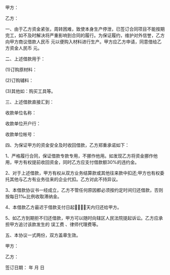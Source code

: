 
 


甲方：


乙方：


一、由于乙方资金紧张，周转困难，致使本身生产停泄，已签订合同项目不能按期完工，如不及时解决将严重影响到合同的履行。为保证履约，维护对外信誉，乙方向甲方商议借款人民币 元以便购入材料进行生产。甲方应乙方申请，同意借给乙方资金人民币 元。


二、上述借款用于：


(1)订购原材料：


(2)订购辅料：


(3)其他如：购买工具等。


三、上述借款直接汇到：


收款单位名称：


收款单位开户行：


收款单位帐号：


四、为保证甲方的资金安全及时收回借款，乙方郑重承诺如下：


1、严格履行合同，保证借款专款专用，不挪作他用。如发现乙方将资金挪作他用，甲方有权提前收回资金，同时乙方应支付借款额30%的违约金。


2、对于上述借款，甲方有权从双方业务结算款或其他往来款中扣还;甲方也有权委托其他与乙方有业务往来的企业代扣。乙方对此不持异议。


3、本借款协议书一经成立，乙方不管任何原因都必须按约定时间归还借款，否则按每日1‰比例收取滞纳金。


4、本借款乙方最迟于借款支付日起天内归还给甲方。


5、如乙方到期拒不归还借款，甲方可以随时向辖区人民法院提起诉讼。乙方应承担甲方追讨该款发生的
误工费
、律师代理费等。


五、本协议一式两份，双方盖章生效。


甲方：


乙方：


签订日期： 年 月 日
 


 

 
 
 
 
 
  


  
 

  


  


  
 
 
 
 

